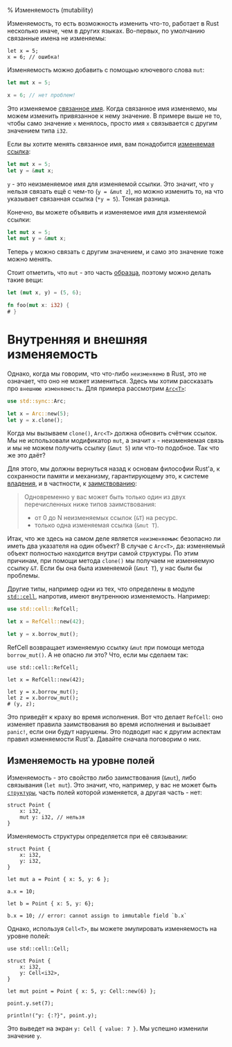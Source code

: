 % Изменяемость (mutability)

Изменяемость, то есть возможность изменить что-то, работает в Rust несколько
иначе, чем в других языках. Во-первых, по умолчанию связанные имена не изменяемы:

```rust,ignore
let x = 5;
x = 6; // ошибка!
```

Изменяемость можно добавить с помощью ключевого слова `mut`:

```rust
let mut x = 5;

x = 6; // нет проблем!
```

Это изменяемое [связанное имя][vb]. Когда связанное имя изменяемо, мы можем 
изменить привязанное к нему значение. В примере выше не то, чтобы само значение
`x` менялось, просто имя `x` связывается с другим значением типа `i32`.

[vb]: variable-bindings.html

Если вы хотите менять связанное имя, вам понадобится [изменяемая ссылка][mr]:

```rust
let mut x = 5;
let y = &mut x;
```

[mr]: references-and-borrowing.html

`y` - это неизменяемое имя для изменяемой ссылки. Это значит, что `y` нельзя
связать ещё с чем-то (`y = &mut z`), но можно изменить то, на что указывает
связанная ссылка (`*y = 5`). Тонкая разница.

Конечно, вы можете объявить и изменяемое имя для изменяемой ссылки:

```rust
let mut x = 5;
let mut y = &mut x;
```

Теперь `y` можно связать с другим значением, и само это значение тоже можно
менять.

Стоит отметить, что `mut` - это часть [образца][pattern], поэтому можно делать
такие вещи:

```rust
let (mut x, y) = (5, 6);

fn foo(mut x: i32) {
# }
```

[pattern]: patterns.html

# Внутренняя и внешняя изменяемость

Однако, когда мы говорим, что что-либо `неизменяемо` в Rust, это не означает,
что оно не может измениться. Здесь мы хотим рассказать про `внешнюю изменяемость`.
Для примера рассмотрим [`Arc<T>`][arc]:

```rust
use std::sync::Arc;

let x = Arc::new(5);
let y = x.clone();
```

[arc]: http://doc.rust-lang.org/nightly/std/sync/struct.Arc.html 

Когда мы вызываем `clone()`, `Arc<T>` должна обновить счётчик ссылок. Мы не 
использовали модификатор `mut`, а значит `x` - неизменяемая связь и мы не можем
получить ссылку (`&mut 5`) или что-то подобное. Так что же это даёт?

Для этого, мы должны вернуться назад к основам философии Rust'a, к сохранности 
памяти и механизму, гарантирующему это, к системе [владения][ownership], и в 
частности, к [заимствованию][borrowing]:

> Одновременно у вас может быть только один из двух перечисленных ниже типов 
> заимствования:
> * от 0 до N неизменяемых ссылок (`&T`) на ресурс.
> * только одна изменяемая ссылка (`&mut T`).

[ownership]: ownership.html
[borrowing]: borrowing.html#The-Rules

Итак, что же здесь на самом деле является `неизменяемым`: безопасно ли иметь два
указателя на один объект? В случае с `Arc<T>`, да: изменяемый объект полностью 
находится внутри самой структуры. По этим причинам, при помощи метода `clone()` 
мы получаем не изменяемую ссылку `&T`. Если бы она была изменяемой (`&mut T`), 
у нас были бы проблемы.

Другие типы, например одни из тех, что определены в модуле [`std::cell`][stdcell],
напротив, имеют внутреннюю изменяемость. Например:

```rust
use std::cell::RefCell;

let x = RefCell::new(42);

let y = x.borrow_mut();
```

[stdcell]: http://doc.rust-lang.org/nightly/std/cell/index.html

RefCell возвращает изменяемую ссылку `&mut` при помощи метода `borrow_mut()`.
А не опасно ли это? Что, если мы сделаем так:

```rust,ignore
use std::cell::RefCell;

let x = RefCell::new(42);

let y = x.borrow_mut();
let z = x.borrow_mut();
# (y, z);
```

Это приведёт к краху во время исполнения. Вот что делает `RefCell`: оно изменяет
правила заимствования во время исполнения и вызывает `panic!`, если они будут 
нарушены. Это подводит нас к другим аспектам правил изменяемости Rust'а.
Давайте сначала поговорим о них.

## Изменяемость на уровне полей

Изменяемость - это свойство либо заимствования (`&mut`), либо связывания 
(`let mut`). Это значит, что, например, у вас не может быть [`структуры`][struct],
часть полей которой изменяется, а другая часть - нет:

```rust,ignore
struct Point {
    x: i32,
    mut y: i32, // нельзя
}
```

Изменяемость структуры определяется при её связывании:

```rust,ignore
struct Point {
    x: i32,
    y: i32,
}

let mut a = Point { x: 5, y: 6 };

a.x = 10;

let b = Point { x: 5, y: 6};

b.x = 10; // error: cannot assign to immutable field `b.x`
```

[struct]: structs.html

Однако, используя `Cell<T>`, вы можете эмулировать изменяемость на уровне полей:

```
use std::cell::Cell;

struct Point {
    x: i32,
    y: Cell<i32>,
}

let mut point = Point { x: 5, y: Cell::new(6) };

point.y.set(7);

println!("y: {:?}", point.y);
```

Это выведет на экран `y: Cell { value: 7 }`. Мы успешно изменили значение `y`.
